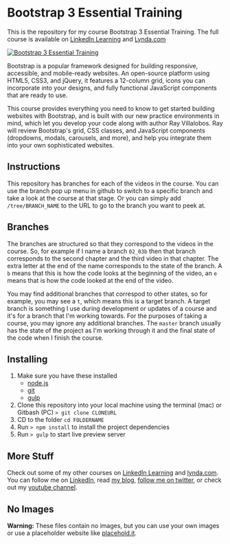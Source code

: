 # Bootstrap 3 Essential Training
This is the repository for my course Bootstrap 3 Essential Training. The full course is available on [LinkedIn Learning](https://www.linkedin.com/learning/bootstrap-3-essential-training?trk=insiders_6787408_learning) and [Lynda.com](https://www.lynda.com/Bootstrap-tutorials/Bootstrap-3-Essential-Training)

[![Bootstrap 3 Essential Training](https://media-exp2.licdn.com/media-proxy/ext?w=1200&h=675&f=n&hash=DC3bEir98BTu%2Ff%2FWq7z9fLJqdX0%3D&ora=1%2CaFBCTXdkRmpGL2lvQUFBPQ%2CxAVta5g-0R6plxVUzgUv5K_PrkC9q0RIUJDPBy-lWiKs_tSfZHbuf8PeZLSiol8SfykDlQ00fOmhQjbhGo69LcLmY4Yx3A)](https://www.linkedin.com/learning/bootstrap-3-essential-training?trk=insiders_6787408_learning)

Bootstrap is a popular framework designed for building responsive, accessible, and mobile-ready websites. An open-source platform using HTML5, CSS3, and jQuery, it features a 12-column grid, icons you can incorporate into your designs, and fully functional JavaScript components that are ready to use.

This course provides everything you need to know to get started building websites with Bootstrap, and is built with our new practice environments in mind, which let you develop your code along with author Ray Villalobos. Ray will review Bootstrap's grid, CSS classes, and JavaScript components (dropdowns, modals, carousels, and more), and help you integrate them into your own sophisticated websites.

## Instructions
This repository has branches for each of the videos in the course. You can use the branch pop up menu in github to switch to a specific branch and take a look at the course at that stage. Or you can simply add `/tree/BRANCH_NAME` to the URL to go to the branch you want to peek at. 

## Branches
The branches are structured so that they correspond to the videos in the course. So, for example if I name a branch `02_03b` then that branch corresponds to the second chapter and the third video in that chapter. The extra letter at the end of the name corresponds to the state of the branch. A `b` means that this is how the code looks at the beginning of the video, an `e` means that is how the code looked at the end of the video.

You may find additional branches that correspod to other states, so for example, you may see a `t`, which means this is a target branch. A target branch is something I use during development or updates of a course and it's for a branch that I'm working towards. For the purposes of taking a course, you may ignore any additional branches. The `master` branch usually has the state of the project as I'm working through it and the final state of the code when I finish the course. 

## Installing
1. Make sure you have these installed
	- [node.js](http://nodejs.org/)
	- [git](http://git-scm.com/)
	- [gulp](http://gulpjs.com/)
2. Clone this repository into your local machine using the terminal (mac) or Gitbash (PC) `> git clone CLONEURL`
3. CD to the folder `cd FOLDERNAME`
4. Run `> npm install` to install the project dependencies
5. Run `> gulp` to start live preview server

## More Stuff
Check out some of my other courses on [LinkedIn Learning](https://www.linkedin.com/learning/instructors/ray-villalobos?trk=insiders_6787408_learning) and [lynda.com](http://lynda.com/rayvillalobos). You can follow me on [LinkedIn](https://www.linkedin.com/in/planetoftheweb/), read [my blog](http://raybo.org), [follow me on twitter](http://twitter.com/planetoftheweb), or check out my [youtube channel](http://youtube.com/planetoftheweb).

## No Images
__Warning:__ These files contain no images, but you can use your own images or use a placeholder website like [placehold.it](http://placehold.it/).
